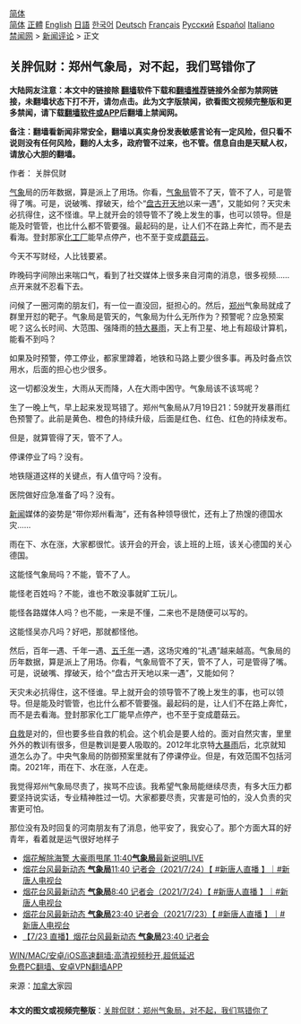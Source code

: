  <!-- 面包屑导航 --> <div class="breadcrumb"><!-- GTranslate: https://gtranslate.io/ -->  <div class="switcher notranslate">  <div class="selected">  <a href="#" onclick="return false;"> 简体</a>  </div>  <div class="option">  <a href="https://www.bannedbook.org" onclick="doGTranslate('zh-CN|zh-CN');jQuery('div.switcher div.selected a').html(jQuery(this).html());return false;" title="简体中文" class="nturl selected"> 简体</a>  <a href="https://www.bannedbook.org/zh-tw/" onclick="doGTranslate('zh-CN|zh-TW');jQuery('div.switcher div.selected a').html(jQuery(this).html());return false;" title="繁體中文" class="nturl"> 正體</a>  <a href="https://www.bannedbook.org/en/" onclick="doGTranslate('zh-CN|en');jQuery('div.switcher div.selected a').html(jQuery(this).html());return false;" title="English" class="nturl"> English</a>  <a href="https://www.bannedbook.org/ja/" onclick="doGTranslate('zh-CN|ja');jQuery('div.switcher div.selected a').html(jQuery(this).html());return false;" title="日本語" class="nturl"> 日語</a>  <a href="https://www.bannedbook.org/ko/" onclick="doGTranslate('zh-CN|ko');jQuery('div.switcher div.selected a').html(jQuery(this).html());return false;" title="한국어" class="nturl"> 한국어</a>  <a href="https://www.bannedbook.org/de/" onclick="doGTranslate('zh-CN|de');jQuery('div.switcher div.selected a').html(jQuery(this).html());return false;" title="Deutsch" class="nturl"> Deutsch</a>  <a href="https://www.bannedbook.org/fr/" onclick="doGTranslate('zh-CN|fr');jQuery('div.switcher div.selected a').html(jQuery(this).html());return false;" title="Français" class="nturl"> Français</a>  <a href="https://www.bannedbook.org/ru/" onclick="doGTranslate('zh-CN|ru');jQuery('div.switcher div.selected a').html(jQuery(this).html());return false;" title="Русский" class="nturl"> Русский</a>  <a href="https://www.bannedbook.org/es/" onclick="doGTranslate('zh-CN|es');jQuery('div.switcher div.selected a').html(jQuery(this).html());return false;" title="Español" class="nturl"> Español</a>  <a href="https://www.bannedbook.org/it/" onclick="doGTranslate('zh-CN|it');jQuery('div.switcher div.selected a').html(jQuery(this).html());return false;" title="Italiano" class="nturl"> Italiano</a>  </div>  </div>      <div class='breadcrumb-sub'><!-- Breadcrumb NavXT 6.3.0 --> <a href="https://www.bannedbook.org/" class="home">禁闻网</a> &gt; <a href="https://www.bannedbook.org/bnews/comments/" class="category">新闻评论</a> &gt; 正文</div></div><h2>关胖侃财：郑州气象局，对不起，我们骂错你了</h2> <p class="notice"><b>大陆网友注意：本文中的链接除 <a href="https://github.com/bannedbook/fanqiang" >翻墙</a>软件下载和<a href="https://github.com/killgcd/justmysocks/blob/master/README.md">翻墙推荐</a>链接外全部为禁网链接，未翻墙状态下打不开，请勿点击。此为文字版禁闻，欲看图文视频完整版和更多禁闻，请下载<a href="https://github.com/bannedbook/fanqiang">翻墙软件或APP</a>后翻墙上禁闻网。</p><p>备注：翻墙看新闻非常安全，翻墙以真实身份发表敏感言论有一定风险，但只看不说则没有任何风险，翻的人太多，政府管不过来，也不管。信息自由是天赋人权，请放心大胆的翻墙。</b></p>  <div class="entry"> <p>作者： 关胖侃财</p> <p id="summary"><a href="https://www.bannedbook.org/bnews/tag/%E6%B0%94%E8%B1%A1/" class="st_tag internal_tag" rel="tag" title="标签 气象 下的日志">气象</a>局的历年数据，算是派上了用场。你看，<a href="https://www.bannedbook.org/bnews/tag/%E6%B0%94%E8%B1%A1%E5%B1%80/" class="st_tag internal_tag" rel="tag" title="标签 气象局 下的日志">气象局</a>管不了天，管不了人，可是管得了嘴。可是，说破嘴、撑破天，给个‌‌“<a href="https://www.bannedbook.org/bnews/tag/%E7%9B%98%E5%8F%A4%E5%BC%80%E5%A4%A9%E5%9C%B0/" class="st_tag internal_tag" rel="tag" title="标签 盘古开天地 下的日志">盘古开天地</a>以来一遇‌‌”，又能如何？天灾未必抗得住，这不怪谁。早上就开会的领导管不了晚上发生的事，也可以领导。但是能及时管管，也比什么都不管要强。最起码的是，让人们不在路上奔忙，而不是去看海。登封那家<a href="https://www.bannedbook.org/bnews/tag/%E5%8C%96%E5%B7%A5%E5%8E%82/" class="st_tag internal_tag" rel="tag" title="标签 化工厂 下的日志">化工厂</a>能早点停产，也不至于变成<a href="https://www.bannedbook.org/bnews/tag/%E8%98%91%E8%8F%87%E4%BA%91/" class="st_tag internal_tag" rel="tag" title="标签 蘑菇云 下的日志">蘑菇云</a>。</p> <p id="conimg">今天不写财经，人比钱要紧。</p> <p>昨晚码字间隙出来喘口气，看到了社交媒体上很多来自河南的消息，很多视频……点开来就不忍看下去。</p> <p>问候了一圈河南的朋友们，有一位一直没回，挺担心的。然后，<a href="https://www.bannedbook.org/bnews/tag/%e9%83%91%e5%b7%9e/" class="st_tag internal_tag" rel="tag" title="标签 郑州 下的日志">郑州</a>气象局就成了群里开怼的靶子。气象局是管天的，气象局为什么无所作为？预警呢？应急预案呢？这么长时间、大范围、强降雨的<a href="https://www.bannedbook.org/bnews/tag/%E7%89%B9%E5%A4%A7%E6%9A%B4%E9%9B%A8/" class="st_tag internal_tag" rel="tag" title="标签 特大暴雨 下的日志">特大暴雨</a>，天上有卫星、地上有超级计算机，能看不到吗？</p> <p>如果及时预警，停工停业，都家里蹲着，地铁和马路上要少很多事。再及时备点饮用水，后面的担心也少很多。</p>  <p>这一切都没发生，大雨从天而降，人在大雨中困守。气象局该不该骂呢？</p> <p>生了一晚上气，早上起来发现骂错了。郑州气象局从7月19日21：59就开发暴雨红色预警了。此前是黄色、橙色的持续升级，后面是红色、红色、红色的持续发布。</p> <p>但是，就算管得了天，管不了人。</p> <p>停课停业了吗？没有。</p> <p>地铁隧道这样的关键点，有人值守吗？没有。</p> <p>医院做好应急准备了吗？没有。</p>  <p><span class='wp_keywordlink_affiliate'><a href="https://www.bannedbook.org/" title="新闻">新闻</a></span>媒体的姿势是‌‌“带你郑州看海‌‌”，还有各种领导很忙，还有上了热馊的德国水灾……</p> <p>雨在下、水在涨，大家都很忙。该开会的开会，该上班的上班，该关心德国的关心德国。</p> <p>这能怪气象局吗？不能，管不了人。</p> <p>能怪老百姓吗？不能，谁也不敢没事就旷工玩儿。</p> <p>能怪各路媒体人吗？也不能，一来是不懂，二来也不是随便可以写的。</p> <p>这能怪吴亦凡吗？好吧，那就都怪他。</p>  <p>然后，百年一遇、千年一遇、<span class='wp_keywordlink'><a href="https://www.bannedbook.org/forum24/topic769.html" title="上下五千年历史真貌" target="_blank">五千年</a></span>一遇，这场灾难的‌‌“礼遇‌‌”越来越高。气象局的历年数据，算是派上了用场。你看，气象局管不了天，管不了人，可是管得了嘴。可是，说破嘴、撑破天，给个‌‌“盘古开天地以来一遇‌‌”，又能如何？</p> <p>天灾未必抗得住，这不怪谁。早上就开会的领导管不了晚上发生的事，也可以领导。但是能及时管管，也比什么都不管要强。最起码的是，让人们不在路上奔忙，而不是去看海。登封那家化工厂能早点停产，也不至于变成蘑菇云。</p> <p><span class='wp_keywordlink'><a href="https://www.bannedbook.org/forum5/topic42.html" title="萨斯、诚信与自救" target="_blank">自救</a></span>是对的，但也要多些自救的机会。这个机会是要人给的。面对自然灾害，里里外外的教训有很多，但是教训是要人吸取的。2012年北京特<a href="https://www.bannedbook.org/bnews/tag/%e5%a4%a7%e6%9a%b4%e9%9b%a8/" class="st_tag internal_tag" rel="tag" title="标签 大暴雨 下的日志">大暴雨</a>后，北京就知道怎么办了。中央气象局的防御预案里就有了停课停业。但是，有效范围不包括河南。2021年，雨在下、水在涨，人在走。</p> <p>我觉得郑州气象局尽责了，挨骂不应该。我希望气象局能继续尽责，有多大压力都要坚持说实话，专业精神胜过一切。大家都要尽责，灾害是可怕的，没人负责的灾害更可怕。</p> <p>那位没有及时回复的河南朋友有了消息，他平安了，我安心了。那个方面大耳的好青年，看着就是运气很好地样子</p> <ul class='op-related-articles' title='相关阅读'> <li><a href='https://www.bannedbook.org/bnews/taiwannews/20210724/1593300.html' target='_blank'>烟花解除海警 大豪雨甩尾 11:40<b>气象局</b>最新说明LIVE</a></li> <li><a href='https://www.bannedbook.org/bnews/bannedvideo/20210724/1593176.html' target='_blank'>烟花台风最新动态 <b>气象局</b>11:40 记者会（2021/7/24）【 #新唐人直播 】｜#新唐人电视台</a></li> <li><a href='https://www.bannedbook.org/bnews/bannedvideo/20210724/1593124.html' target='_blank'>烟花台风最新动态 <b>气象局</b>8:40 记者会（2021/7/24）【 #新唐人直播 】｜#新唐人电视台</a></li> <li><a href='https://www.bannedbook.org/bnews/bannedvideo/20210723/1592864.html' target='_blank'>烟花台风最新动态 <b>气象局</b>23:40 记者会（2021/7/23）【 #新唐人直播 】｜#新唐人电视台</a></li> <li><a href='https://www.bannedbook.org/bnews/taiwannews/20210723/1592860.html' target='_blank'>【7/23 直播】烟花台风最新动态 <b>气象局</b>23:40 记者会</a></li> </ul> <p class="texttj"> <a href="https://github.com/bannedbook/fanqiang/wiki/V2ray%E6%9C%BA%E5%9C%BA" target="_blank">WIN/MAC/安卓/iOS高速翻墙:高清视频秒开,超低延迟</a><br/> <a href="https://github.com/bannedbook/fanqiang/wiki/%E7%A6%81%E9%97%BB%E7%BD%91%E5%AE%89%E5%8D%93%E7%BF%BB%E5%A2%99%E6%96%B0%E9%97%BBAPP" target="_blank">免费PC翻墙、安卓VPN翻墙APP</a></p> <p> 来源：<a href="https://www.bannedbook.org/bnews/tag/%e5%8a%a0%e6%8b%bf%e5%a4%a7/" class="st_tag internal_tag" rel="tag" title="标签 加拿大 下的日志">加拿大</a>家园 </p><a name='sharetosocial'></a>  <div style="margin-bottom:5px;padding-bottom:5px;clear:both"> <div id="archive-pix-1" class="banner-ads"> <!-- AuctionX Display platform tag START --> <div id="26318x728x90x621x_ADSLOT2" clicktrack="%%CLICK_URL_ESC%%"></div> <!-- AuctionX Display platform tag END --> </div> <div id="archive-pix-2" class="banner-ads"> <!-- AuctionX Display platform tag START --> <div id="26315x300x250x621x_ADSLOT2" clicktrack="%%CLICK_URL_ESC%%"></div> <!-- AuctionX Display platform tag END --> </div> </div>  <div id="archive-pix-1" class="banner-ads"> <!-- AuctionX Display platform tag START --> <div id="26318x728x90x621x_ADSLOT3" clicktrack="%%CLICK_URL_ESC%%"></div> <!-- AuctionX Display platform tag END --> </div> <div><b>本文的图文或视频完整版</b>：<a href='https://www.bannedbook.org/bnews/comments/20210726/1594238.html'>关胖侃财：郑州气象局，对不起，我们骂错你了</a></div>  </div><!--END ENTRY--> 